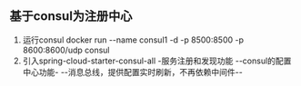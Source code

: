 
## 基于consul为注册中心
 1. 运行consul
    docker run --name consul1 -d -p 8500:8500 -p 8600:8600/udp  consul
 2. 引入spring-cloud-starter-consul-all -服务注册和发现功能 --consul的配置中心功能- --消息总线，提供配置实时刷新，不再依赖中间件--
    
